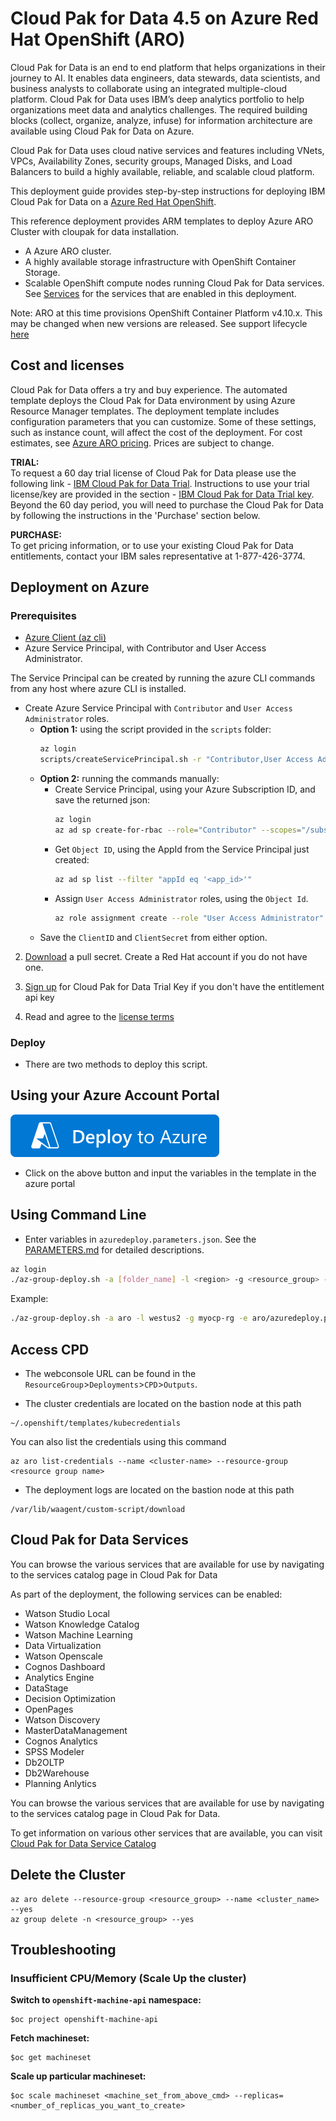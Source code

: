# Cloud Pak for Data 4.5 on Azure Red Hat OpenShift (ARO)

Cloud Pak for Data is an end to end platform that helps organizations in their journey to AI. It enables data engineers, data stewards, data scientists, and business analysts to collaborate using an integrated multiple-cloud platform.
Cloud Pak for Data uses IBM’s deep analytics portfolio to help organizations meet data and analytics challenges. The required building blocks (collect, organize, analyze, infuse) for information architecture are available using Cloud Pak for Data on Azure.

Cloud Pak for Data uses cloud native services and features including VNets, VPCs, Availability Zones, security groups, Managed Disks, and Load Balancers to build a highly available, reliable, and scalable cloud platform.

This deployment guide provides step-by-step instructions for deploying IBM Cloud Pak for Data on a [Azure Red Hat OpenShift](https://docs.microsoft.com/en-us/azure/openshift).

This reference deployment provides ARM templates to deploy Azure ARO Cluster with cloupak for data installation.

 - A Azure ARO cluster.
 - A highly available storage infrastructure with OpenShift Container Storage.
 - Scalable OpenShift compute nodes running Cloud Pak for Data services. See [Services](#cloud-pak-for-data-services) for the services that are enabled in this deployment.
 
 Note: ARO at this time provisions OpenShift Container Platform v4.10.x. This may be changed when new versions are released. See support lifecycle [here](https://docs.microsoft.com/en-us/azure/openshift/support-lifecycle)

## Cost and licenses
Cloud Pak for Data offers a try and buy experience.
The automated template deploys the Cloud Pak for Data environment by using Azure Resource Manager templates.
The deployment template includes configuration parameters that you can customize. Some of these settings, such as instance count, will affect the cost of the deployment. For cost estimates, see [Azure ARO pricing](https://azure.microsoft.com/en-in/pricing/details/openshift/). Prices are subject to change.

**TRIAL:**<br/>
To request a 60 day trial license of Cloud Pak for Data please use the following link - [IBM Cloud Pak for Data Trial](https://www.ibm.com/account/reg/us-en/signup?formid=urx-42212).
Instructions to use your trial license/key are provided in the section - [IBM Cloud Pak for Data Trial key](#IBM-Cloud-Pak-for-Data-Trial-key).
Beyond the 60 day period, you will need to purchase the Cloud Pak for Data by following the instructions in the 'Purchase' section below.

**PURCHASE:**<br/>
To get pricing information, or to use your existing Cloud Pak for Data entitlements, contact your IBM sales representative at 1-877-426-3774. 

## Deployment on Azure

### Prerequisites
- [Azure Client (az cli)](https://docs.microsoft.com/en-us/cli/azure/install-azure-cli)
- Azure Service Principal, with Contributor and User Access Administrator.

The Service Principal can be created by running the azure CLI commands from any host where azure CLI is installed.

  * Create Azure Service Principal with `Contributor` and `User Access Administrator` roles.
    * **Option 1:** using the script provided in the `scripts` folder:
      ```bash
      az login
      scripts/createServicePrincipal.sh -r "Contributor,User Access Administrator"
      ```
    * **Option 2:** running the commands manually:
      * Create Service Principal, using your Azure Subscription ID, and save the returned json:
        ```bash
        az login
        az ad sp create-for-rbac --role="Contributor" --scopes="/subscriptions/<subscription_id>"
        ```
      * Get `Object ID`, using the AppId from the Service Principal just created:
        ```bash
        az ad sp list --filter "appId eq '<app_id>'"
        ```
      * Assign `User Access Administrator` roles, using the `Object Id`.
        ```bash
        az role assignment create --role "User Access Administrator" --assignee-object-id "<object_id>"
        ```
    * Save the `ClientID` and `ClientSecret` from either option.

2. [Download](https://cloud.redhat.com/openshift/install/pull-secret) a pull secret. Create a Red Hat account if you do not have one.

3. [Sign up](https://www.ibm.com/account/reg/us-en/signup?formid=urx-42212) for Cloud Pak for Data Trial Key if you don't have the entitlement api key

4. Read and agree to the [license terms](https://ibm.biz/BdqyB2)

### Deploy

* There are two methods to deploy this script. 

## Using your Azure Account Portal

[![Deploy To Azure](https://raw.githubusercontent.com/Azure/azure-quickstart-templates/master/1-CONTRIBUTION-GUIDE/images/deploytoazure.svg?sanitize=true)](https://portal.azure.com/#create/Microsoft.Template/uri/https%3A%2F%2Fraw.githubusercontent.com%2FIBM%2Fcp4d-deployment%2Fmaster%2Fmanaged-openshift%2Fazure%2Farm%2Faro%2Fazuredeploy.json)


* Click on the above button and input the variables in the template in the azure portal 

## Using Command Line

* Enter variables in `azuredeploy.parameters.json`. See the [PARAMETERS.md](./PARAMETERS.md) for detailed descriptions.
```bash
az login
./az-group-deploy.sh -a [folder_name] -l <region> -g <resource_group> -e /path/to/parameters_file
```
Example:
```bash
./az-group-deploy.sh -a aro -l westus2 -g myocp-rg -e aro/azuredeploy.parameters.json
```

## Access CPD

* The webconsole URL can be found in the `ResourceGroup`>`Deployments`>`CPD`>`Outputs`.

* The cluster credentials are located on the bastion node at this path

```
~/.openshift/templates/kubecredentials
```

You can also list the credentials using this command

```
az aro list-credentials --name <cluster-name> --resource-group <resource group name>
```

* The deployment logs are located on the bastion node at this path

```
/var/lib/waagent/custom-script/download
```

## Cloud Pak for Data Services

You can browse the various services that are available for use by navigating to the services catalog page in Cloud Pak for Data


As part of the deployment, the following services can be enabled:

 - Watson Studio Local
 - Watson Knowledge Catalog
 - Watson Machine Learning
 - Data Virtualization
 - Watson Openscale
 - Cognos Dashboard
 - Analytics Engine
 - DataStage
 - Decision Optimization
 - OpenPages
 - Watson Discovery
 - MasterDataManagement
 - Cognos Analytics
 - SPSS Modeler
 - Db2OLTP
 - Db2Warehouse
 - Planning Anlytics

You can browse the various services that are available for use by navigating to the services catalog page in Cloud Pak for Data.

To get information on various other services that are available, you can visit [Cloud Pak for Data Service Catalog](https://www.ibm.com/support/producthub/icpdata/docs/content/SSQNUZ_current/cpd/svc/services.html)

## Delete the Cluster

```
az aro delete --resource-group <resource_group> --name <cluster_name> --yes
az group delete -n <resource_group> --yes
```

## Troubleshooting

### Insufficient CPU/Memory (Scale Up the cluster)
**Switch to `openshift-machine-api` namespace:**
```
$oc project openshift-machine-api
```

**Fetch machineset:**
```
$oc get machineset
```

**Scale up particular machineset:**
```
$oc scale machineset <machine_set_from_above_cmd> --replicas=<number_of_replicas_you_want_to_create>
```
